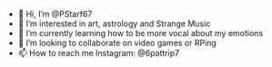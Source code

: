 - 👋 Hi, I’m @PStarf67
- 👀 I’m interested in art, astrology and Strange Music
- 🌱 I’m currently learning how to be more vocal about my emotions
- 💞️ I’m looking to collaborate on video games or RPing
- 📫 How to reach me Instagram: @6pattrip7

<!---
PStarf67/PStarf67 is a ✨ special ✨ repository because its `README.md` (this file) appears on your GitHub profile.
You can click the Preview link to take a look at your changes.
--->
